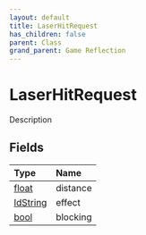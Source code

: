 ```yaml
---
layout: default
title: LaserHitRequest
has_children: false
parent: Class
grand_parent: Game Reflection
---
```

# LaserHitRequest
Description 

## Fields

| Type | Name |
|:----------|:--------------|
| [float](/riftbreaker-wiki/docs/game-reflection/components/float/) | distance |
| [IdString](/riftbreaker-wiki/docs/game-reflection/components/id_string/) | effect |
| [bool](/riftbreaker-wiki/docs/game-reflection/components/bool/) | blocking |

